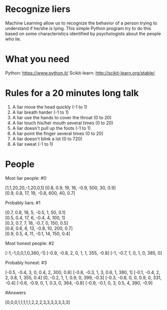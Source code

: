 # Recognize liers
Machine Learning allow us to recognize the behavior of a person trying to understand if he/she is lying. This simple Python program 
try to do this based on some characteristics identified by psychologists about the people who lie.


# What you need

Python: https://www.python.it/
Scikit-learn: http://scikit-learn.org/stable/

# Rules for a 20 minutes long talk
1) A liar move the head quickly (-1 to 1)
2) A liar breath harder (-1 to 1)
3) A liar use the hands to cover the throat (0 to 20)
4) A liar touch his/her mouth several times (0 to 20)
5) A liar doesn't pull up the foots (-1 to 1)
6) A liar point the finger several times (0 to 20) 
7) A liar doesn't blink a lot (0 to 720)
8) A liar sweat (-1 to 1)


# People

Most liar people: #0

[1,1,20,20,-1,20,0,1] 
[0.8, 0.9, 19, 16, -0.9, 500, 30, 0.9]  
[0.9, 0.8, 17, 19, -0.8, 600, 40, 0.7]   


Probably liars: #1

[0.7, 0.8, 18, 5, -0.5, 1, 50, 0.1]   
[0.5, 0.4, 17, 6, -0.4, 4, 100, 1]   
[0.3, 0.7, 7, 18, -0.7, 0, 150, 0.5]   
[0.8, 0.6, 6, 13, -0.8, 10, 200, 0.7]   
[0.9, 0.5, 4, 11, -0.1, 14, 150, 0.4]


Most honest people: #2

[-1,-1,0,0,1,0,360,-1]
[-0.9, -0.8, 2, 0, 1, 1, 355, -0.8]
[-1, -0.7, 1, 0, 1, 0, 385, 0]



Probably honest: #3

[-0.5, -0.4, 3, 0, 0.4, 2, 300, 0.8]
[-0.8, -0.3, 1, 3, 0.6, 1, 380, 1]
[-0.1, -0.4, 2, 2, 0.8, 1, 355, 0.4]
[0,    -0.2, 1, 1, 0.9, 0, 399, -0.3]
[-0.3, -0.8, 0, 0, 0.9, 0, 331, -0.4]
[-0.6, -0.9, 0, 1, 0.3, 0, 364, -0.8]
[-0.9, -0.1, 0, 3, 0.5, 4, 390, -0.9]


#Answers 

[0,0,0,1,1,1,1,1,2,2,2,3,3,3,3,3,3,3]



